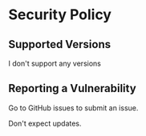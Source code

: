 # Security Policy

## Supported Versions

I don't support any versions

## Reporting a Vulnerability

Go to GitHub issues to submit an issue.

Don't expect updates.
